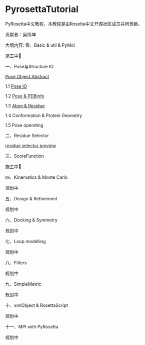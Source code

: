 # PyrosettaTutorial

PyRosetta中文教程，本教程是由Rosetta中文开源社区成员共同贡献。

贡献者：吴炜坤



大纲内容:
零、Basic &  util & PyMol

施工中🚧 



一、Pose与Structure IO

[Pose Object Abstract](https://nbviewer.jupyter.org/github/guyujun/chinese-pyrosetta/blob/master/Pose%20Class.ipynb)

1.1 [Pose IO](https://github.com/guyujun/chinese-pyrosetta/blob/master/1_1_Pose_IO.ipynb)

1.2 [Pose & PDBinfo](https://github.com/guyujun/chinese-pyrosetta/blob/master/1_2_Pose_PDBinfo.ipynb)

1.3 [Atom & Residue](https://github.com/guyujun/chinese-pyrosetta/blob/master/1_3_Atom_Residue.ipynb)

1.4 Conformation & Protein Geometry

1.5 Pose operating



二、Residue Selector

[residue selector preview](https://nbviewer.jupyter.org/github/guyujun/chinese-pyrosetta/blob/master/ResidueSelectors.ipynb) 



三、ScoreFunction

施工中🚧 



四、Kinematics & Monte Carlo

规划中



五、Design & Refinement

规划中



六、Docking & Symmetry

规划中



七、Loop modelling

规划中



八、Filters

规划中



九、SimpleMetric

规划中



十、xmlObject & RosettaScript

规划中



十一、MPI with PyRosetta

规划中